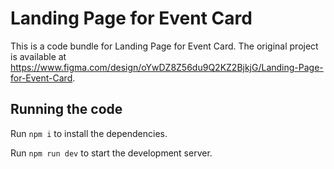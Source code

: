 
  # Landing Page for Event Card

  This is a code bundle for Landing Page for Event Card. The original project is available at https://www.figma.com/design/oYwDZ8Z56du9Q2KZ2BjkjG/Landing-Page-for-Event-Card.

  ## Running the code

  Run `npm i` to install the dependencies.

  Run `npm run dev` to start the development server.
  